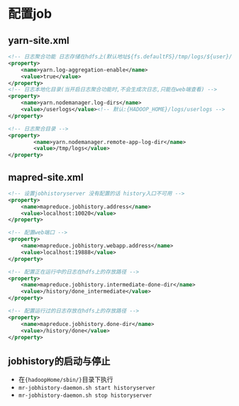 # 配置job

## yarn-site.xml

```xml
<!-- 日志聚合功能 日志存储在hdfs上(默认地址${fs.defaultFS}/tmp/logs/${user}/logs)-->
<property>
    <name>yarn.log-aggregation-enable</name>
    <value>true</value>
</property>
<!-- 日志本地化目录(当开启日志聚合功能时,不会生成次日志,只能在web端查看) -->
<property>
    <name>yarn.nodemanager.log-dirs</name>
    <value>/userlogs</value><!-- 默认:{HADOOP_HOME}/logs/userlogs -->
</property>

<!-- 日志聚合目录 -->
<property>
        <name>yarn.nodemanager.remote-app-log-dir</name>
        <value>/tmp/logs</value>
</property>
```

## mapred-site.xml

```xml
<!-- 设置jobhistoryserver 没有配置的话 history入口不可用 -->
<property>
    <name>mapreduce.jobhistory.address</name>
    <value>localhost:10020</value>
</property>

<!-- 配置web端口 -->
<property>
    <name>mapreduce.jobhistory.webapp.address</name>
    <value>localhost:19888</value>
</property>

<!-- 配置正在运行中的日志在hdfs上的存放路径 -->
<property>
    <name>mapreduce.jobhistory.intermediate-done-dir</name>
    <value>/history/done_intermediate</value>
</property>

<!-- 配置运行过的日志存放在hdfs上的存放路径 -->
<property>
    <name>mapreduce.jobhistory.done-dir</name>
    <value>/history/done</value>
</property>
```

## jobhistory的启动与停止

- 在`{hadoopHome/sbin/}`目录下执行
- `mr-jobhistory-daemon.sh start historyserver`
- `mr-jobhistory-daemon.sh stop historyserver`

